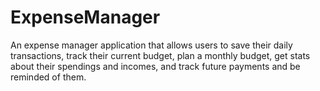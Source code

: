 # ExpenseManager
An expense manager application that allows users to save their daily transactions, track their current budget, plan a monthly budget, get stats about their spendings and incomes, and track future payments and be reminded of them. 
